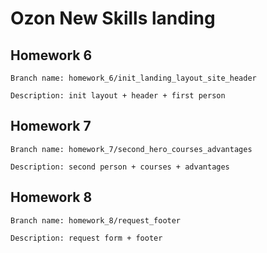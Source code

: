 # Ozon New Skills landing

## Homework 6

```
Branch name: homework_6/init_landing_layout_site_header

Description: init layout + header + first person
```

## Homework 7

```
Branch name: homework_7/second_hero_courses_advantages

Description: second person + courses + advantages
```

## Homework 8

```
Branch name: homework_8/request_footer

Description: request form + footer
```